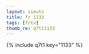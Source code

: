 ```yaml
--- 
layout: sieutv
title: fr 1133
tags: [frtv]
thumb_re: q7t11133
---
```

{% include q7t1 key="1133" %} 
